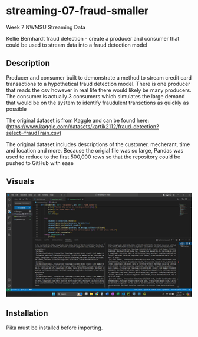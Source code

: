 # streaming-07-fraud-smaller
Week 7 NWMSU Streaming Data

Kellie Bernhardt
fraud detection - create a producer and consumer that could be used to stream data into a fraud detection model

## Description
Producer and consumer built to demonstrate a method to stream credit card transactions to a hypothetical fraud detection model. There is one producer that reads the csv however in real life there would likely be many producers. The consumer is actually 3 consumers which simulates the large demand that would be on the system to identify fraudulent transctions as quickly as possible

The original dataset is from Kaggle and can be found here:
(https://www.kaggle.com/datasets/kartik2112/fraud-detection?select=fraudTrain.csv)

The original dataset includes descriptions of the customer, mecherant, time and location and more. Because the origial file was so large, Pandas was used to reduce to the first 500,000 rows so that the repository could be pushed to GitHub with ease

## Visuals

![alt text](https://github.com/krh5284/streaming-07-fraud-smaller/blob/main/consumer_producer.png)

## Installation
Pika must be installed before importing. 